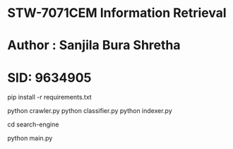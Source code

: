 # STW-7071CEM Information Retrieval
# Author : Sanjila Bura Shretha
# SID: 9634905 

<!-- Install requirement.txt -->
pip install -r requirements.txt

<!-- run -->
python crawler.py
python classifier.py
python indexer.py

<!-- run frontend -->
cd search-engine

<!-- run fast api -->
python main.py